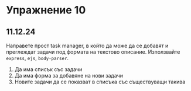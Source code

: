 # Упражнение 10

## 11.12.24

Направете прост task manager, в който да може да се добавят и преглеждат задачи под формата на текстово описание. Използвайте `express`, `ejs`, `body-parser`.
1. Да има списък със задачи
2. Да има форма за добавяне на нови задачи
3. Новите задачи да се показват в списъка със съществуващи такива